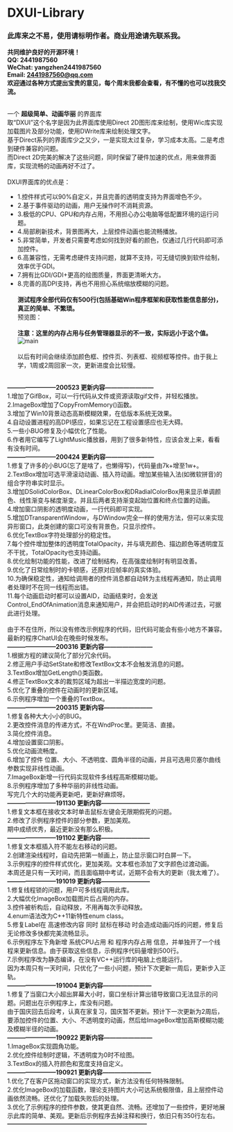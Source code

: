 # DXUI-Library
### 此库来之不易，使用请标明作者。商业用途请先联系我。
**共同维护良好的开源环境！**<br>
**QQ: 2441987560<br>
WeChat: yangzhen2441987560<br>
Email: 2441987560@qq.com**<br>
**欢迎通过各种方式提出宝贵的意见，每个周末我都会查看，有不懂的也可以找我交流。**<br><br>

一个 **超级简单、动画华丽** 的界面库<br>
取“DXUI”这个名字是因为此界面库使用Direct 2D图形库来绘制，使用Wic库实现加载图片及部分功能，使用DWrite库来绘制处理文字。<br>
基于Direct系列的界面库少之又少，一是实现太过复杂，学习成本太高。二是考虑到硬件兼容的问题。<br>
而Direct 2D完美的解决了这些问题，同时保留了硬件加速的优点，用来做界面库，实现流畅的动画再好不过了。<br><br>
DXUI界面库的优点是：
* 1.控件样式可以90%自定义，并且完善的透明度支持为界面增色不少。<br>
* 2.基于事件驱动的动画，用户无操作时不消耗资源。<br>
* 3.极低的CPU、GPU和内存占用，不用担心办公电脑等低配置环境的运行问题。<br>
* 4.局部刷新技术，背景图再大，上层控件动画也能流畅播放。<br>
* 5.非常简单，开发者只需要考虑如何找到好看的颜色，仅通过几行代码即可添加控件。<br>
* 6.高兼容性，无需考虑硬件支持问题，就算不支持，可无缝切换到软件绘制，效率优于GDI。<br>
* 7.拥有比GDI/GDI+更高的绘图质量，界面更清晰大方。<br>
* 8.完善的高DPI支持，再也不用担心系统缩放模糊的问题。<br><br>
**测试程序全部代码仅有500行(包括基础Win程序框架和获取性能信息部分)，真正的简单、不繁琐。**<br>
预览图：<br><br>
**注意：这里的内存占用与任务管理器显示的不一致，实际远小于这个值。**<br>
![main](https://github.com/IDXGI/DXUI-Library/blob/master/preview%20pictures/Main.jpg)<br><br>
以后有时间会继续添加颜色框、控件页、列表框、视频框等控件。由于我上学，1周或2周回家一次，更新进度会比较慢。<br><br>


**————————200523 更新内容————————**<br>
1.增加了GifBox，可以一行代码从文件或资源读取gif文件，并轻松播放。<br>
2.ImageBox增加了CopyFromMemory()函数。<br>
3.增加了Win10背景动态高斯模糊效果，在低版本系统无效果。<br>
4.自动设置进程的高DPI感应，如果忘记在工程设置感应也无大碍。<br>
5.一些小BUG修复及小幅优化了性能。<br>
6.作者用它编写了LightMusic播放器，用到了很多新特性，应该会发上来，看看有没有时间。<br>
**————————200424 更新内容————————**<br>
1.修复了许多的小BUG(忘了是啥了，也懒得写)，代码量由7k+增至1w+。<br>
2.TextBox增加可选平滑滚动动画、插入符动画。增加某些输入法(如微软拼音)的组合字符串实时显示。<br>
3.增加DSolidColorBox、DLinearColorBox和DRadialColorBox用来显示单调颜色、线性渐变与梯度渐变。并且后两者支持渐变起始位置和终点位置的动画。<br>
4.增加窗口阴影的透明度动画，一行代码即可实现。<br>
5.增加DTransparentWindow，与DWindow完全一样的使用方法，但可以来实现异形窗口，此类创建的窗口可没有背景色，只显示控件。<br>
6.优化TextBox字符处理部分的稳定性。<br>
7.每个控件增加整体的透明度TotalOpacity，并与填充颜色、描边颜色等透明度互不干扰，TotalOpacity也支持动画。<br>
8.优化绘制功能的性能，改进了绘制结构，在高强度绘制时有明显改善。<br>
9.优化了日常绘制时的卡顿感，还原对应帧率的真实体验。<br>
10.为确保稳定性，通知给调用者的控件消息都自动转为主线程再通知，防止调用者处理时不在同一线程而出错。<br>
11.每个动画启动时都可以设置AID，动画结束时，会发送Control_EndOfAnimation消息来通知用户，并会把启动时的AID传递过去，可据此进行处理。<br>
<br>
由于不在住所，所以没有修改示例程序的代码，旧代码可能会有些小地方不兼容。最新的程序ChatUI会在晚些时候发布。<br>
**————————200316 更新内容————————**<br>
1.根据方程的建议简化了部分冗余代码。<br>
2.修正用户手动SetState和修改TextBox文本不会触发消息的问题。<br>
3.TextBox增加GetLength()类函数。<br>
4.修正TextBox文本的裁剪区域为超出一半描边宽度的问题。<br>
5.优化了重叠的控件在动画时的更新区域。<br>
6.示例程序增加一个重叠的TextBox。<br>
**————————200315 更新内容————————**<br>
1.修复各种大大小小的BUG。<br>
2.更改控件消息的传递方式，不在WndProc里。更简洁、直接。<br>
3.简化控件消息。<br>
4.增加设置窗口阴影。<br>
5.优化动画流畅度。<br>
6.增加了控件 位置、大小、不透明度、圆角半径的动画，并且可选用贝塞尔曲线参数实现非线性动画。<br>
7.ImageBox新增一行代码实现软件多线程高斯模糊功能。<br>
8.示例程序增加了多种华丽的非线性动画。<br>
写完几个大的功能再更新吧，更新好麻烦呀。<br>
**————————191130 更新内容————————**<br>
1.修复文本框在接收文本时单击鼠标左键会无限期假死的问题。<br>
2.修改了示例程序控件的部分参数，更加美观。<br>
期中成绩优秀，最近更新没有那么积极。<br>
**————————191102 更新内容————————**<br>
1.修复文本框插入符不能左右移动的问题。<br>
2.创建渲染线程时，自动先把第一帧画上，防止显示窗口时白屏一下。<br>
3.示例程序的控件样式优化，更加美观。文本框也添加了文字颜色过渡动画。<br>
本周还是只有一天时间，而且面临期中考试，近期不会有大的更新（我太难了）。<br>
**————————191019 更新内容————————**<br>
1.修复线程锁的问题，用户可多线程调用此库。<br>
2.大幅优化ImageBox加载图片后占用的内存。<br>
3.控件被析构后，自动释放，不用再每次手动释放。<br>
4.enum语法改为C++11新特性enum class。<br>
5.修复Label在 高速修改内容 同时 鼠标在移动 时会造成动画闪烁的问题，修复后无论修改多快都完美流畅显示。<br>
6.示例程序左下角新增 系统CPU占用 和 程序内存占用 信息，并单独开了一个线程来更新信息。由于获取这些信息，示例程序代码量增到500行。<br>
7.示例程序改为静态编译，在没有VC++运行库的电脑上也能运行。<br>
因为本周只有一天时间，只优化了一些小问题，预计下次更新一周后，更新步入正轨。<br>
**————————191004 更新内容————————**<br>
1.修复了当窗口大小超出屏幕大小时，窗口坐标计算出错导致窗口无法显示的问题。问题出在示例程序上，库没有问题。<br>
由于国庆回去后段考，认真在家复习，国庆暂不更新。预计下一次更新为2周后，要添加控件的位置、大小、不透明度的动画，然后给ImageBox增加高斯模糊功能及模糊半径的动画。<br>
**————————190922 更新内容————————**<br>
1.ImageBox实现圆角功能。<br>
2.优化控件绘制时逻辑，不透明度为0时不绘图。<br>
3.TextBox的插入符颜色和宽度支持自定义。<br>
**————————190921 更新内容————————**<br>
1.优化了在客户区拖动窗口的实现方式，新方法没有任何特殊限制。<br>
2.优化ImageBox的加载函数，理论支持图片大小可达系统极限值，且上层控件动画依然流畅。还优化了加载失败后的处理。<br>
3.优化了示例程序的控件参数，使其更自然、流畅。还增加了一些控件，更好地展示此库的简单、美观。更新后示例程序去掉注释和换行，依旧只有350行左右。<br>
**———————————————————————**<br>
